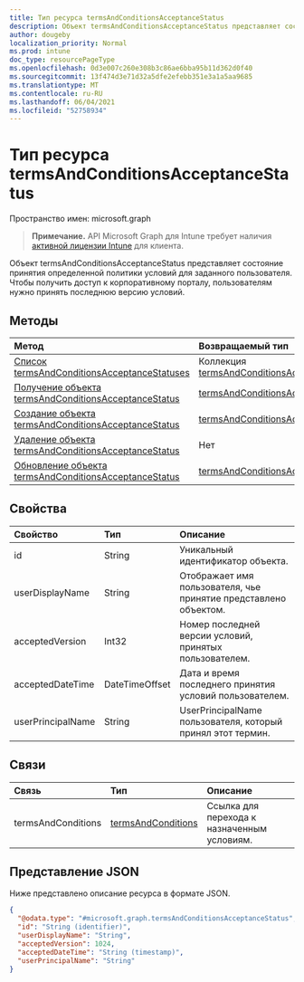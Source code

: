 ```yaml
---
title: Тип ресурса termsAndConditionsAcceptanceStatus
description: Объект termsAndConditionsAcceptanceStatus представляет состояние принятия определенной политики условий для заданного пользователя. Чтобы получить доступ к корпоративному порталу, пользователям нужно принять последнюю версию условий.
author: dougeby
localization_priority: Normal
ms.prod: intune
doc_type: resourcePageType
ms.openlocfilehash: 0d3e007c260e308b3c86ae6bba95b11d362d0f40
ms.sourcegitcommit: 13f474d3e71d32a5dfe2efebb351e3a1a5aa9685
ms.translationtype: MT
ms.contentlocale: ru-RU
ms.lasthandoff: 06/04/2021
ms.locfileid: "52758934"
---
```

# <a name="termsandconditionsacceptancestatus-resource-type"></a>Тип ресурса termsAndConditionsAcceptanceStatus

Пространство имен: microsoft.graph

> **Примечание.** API Microsoft Graph для Intune требует наличия [активной лицензии Intune](https://go.microsoft.com/fwlink/?linkid=839381) для клиента.

Объект termsAndConditionsAcceptanceStatus представляет состояние принятия определенной политики условий для заданного пользователя. Чтобы получить доступ к корпоративному порталу, пользователям нужно принять последнюю версию условий.

## <a name="methods"></a>Методы
|Метод|Возвращаемый тип|Описание|
|:---|:---|:---|
|[Список termsAndConditionsAcceptanceStatuses](../api/intune-companyterms-termsandconditionsacceptancestatus-list.md)|Коллекция [termsAndConditionsAcceptanceStatus](../resources/intune-companyterms-termsandconditionsacceptancestatus.md)|Список свойств и связей объектов [termsAndConditionsAcceptanceStatus](../resources/intune-companyterms-termsandconditionsacceptancestatus.md).|
|[Получение объекта termsAndConditionsAcceptanceStatus](../api/intune-companyterms-termsandconditionsacceptancestatus-get.md)|[termsAndConditionsAcceptanceStatus](../resources/intune-companyterms-termsandconditionsacceptancestatus.md)|Чтение свойств и связей объекта [termsAndConditionsAcceptanceStatus](../resources/intune-companyterms-termsandconditionsacceptancestatus.md).|
|[Создание объекта termsAndConditionsAcceptanceStatus](../api/intune-companyterms-termsandconditionsacceptancestatus-create.md)|[termsAndConditionsAcceptanceStatus](../resources/intune-companyterms-termsandconditionsacceptancestatus.md)|Создание объекта [termsAndConditionsAcceptanceStatus](../resources/intune-companyterms-termsandconditionsacceptancestatus.md).|
|[Удаление объекта termsAndConditionsAcceptanceStatus](../api/intune-companyterms-termsandconditionsacceptancestatus-delete.md)|Нет|Удаляет объект [termsAndConditionsAcceptanceStatus](../resources/intune-companyterms-termsandconditionsacceptancestatus.md).|
|[Обновление объекта termsAndConditionsAcceptanceStatus](../api/intune-companyterms-termsandconditionsacceptancestatus-update.md)|[termsAndConditionsAcceptanceStatus](../resources/intune-companyterms-termsandconditionsacceptancestatus.md)|Обновление свойств объекта [termsAndConditionsAcceptanceStatus](../resources/intune-companyterms-termsandconditionsacceptancestatus.md).|

## <a name="properties"></a>Свойства
|Свойство|Тип|Описание|
|:---|:---|:---|
|id|String|Уникальный идентификатор объекта.|
|userDisplayName|String|Отображает имя пользователя, чье принятие представлено объектом.|
|acceptedVersion|Int32|Номер последней версии условий, принятых пользователем.|
|acceptedDateTime|DateTimeOffset|Дата и время последнего принятия условий пользователем.|
|userPrincipalName|String|UserPrincipalName пользователя, который принял этот термин.|

## <a name="relationships"></a>Связи
|Связь|Тип|Описание|
|:---|:---|:---|
|termsAndConditions|[termsAndConditions](../resources/intune-companyterms-termsandconditions.md)|Ссылка для перехода к назначенным условиям.|

## <a name="json-representation"></a>Представление JSON
Ниже представлено описание ресурса в формате JSON.
<!-- {
  "blockType": "resource",
  "keyProperty": "id",
  "@odata.type": "microsoft.graph.termsAndConditionsAcceptanceStatus"
}
-->
``` json
{
  "@odata.type": "#microsoft.graph.termsAndConditionsAcceptanceStatus",
  "id": "String (identifier)",
  "userDisplayName": "String",
  "acceptedVersion": 1024,
  "acceptedDateTime": "String (timestamp)",
  "userPrincipalName": "String"
}
```




